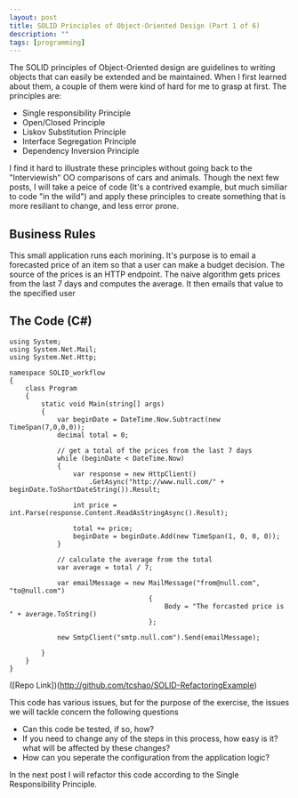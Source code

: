 ```yaml
---
layout: post
title: SOLID Principles of Object-Oriented Design (Part 1 of 6)
description: ""
tags: [programming]
---
```

The SOLID principles of Object-Oriented design are guidelines to writing objects that can easily be extended and be maintained.  When I first learned about them, a couple of them were kind of hard for me to grasp at first.  The principles are:

* Single responsibility Principle
* Open/Closed Principle
* Liskov Substitution Principle
* Interface Segregation Principle
* Dependency Inversion Principle

I find it hard to illustrate these principles without going back to the "Interviewish" OO comparisons of cars and animals.  Though the next few posts, I will take a peice of code (It's a contrived example, but much similiar to code "in the wild") and apply these principles to create something that is more resiliant to change, and less error prone.  

Business Rules
-----------
This small application runs each morining.  It's purpose is to email a forecasted price of an item so that a user can make a budget decision.  The source of the prices is an HTTP endpoint.  The naive algorithm gets prices from the last 7 days and computes the average.  It then emails that value to the specified user

The Code (C#) 
----------
	using System;
	using System.Net.Mail;
	using System.Net.Http;
	 
	namespace SOLID_workflow
	{
	    class Program
	    {
	        static void Main(string[] args)
	        {
	            var beginDate = DateTime.Now.Subtract(new TimeSpan(7,0,0,0));
	            decimal total = 0;
	 
	            // get a total of the prices from the last 7 days
	            while (beginDate < DateTime.Now)
	            {
	                var response = new HttpClient()
	                	.GetAsync("http://www.null.com/" + beginDate.ToShortDateString()).Result;
	 
	                int price = int.Parse(response.Content.ReadAsStringAsync().Result);
	 
	                total += price;
	                beginDate = beginDate.Add(new TimeSpan(1, 0, 0, 0));
	            }
	 
	            // calculate the average from the total
	            var average = total / 7;
	 
	            var emailMessage = new MailMessage("from@null.com", "to@null.com")
	                                   {
	                                       Body = "The forcasted price is " + average.ToString()
	                                   };
	 
	            new SmtpClient("smtp.null.com").Send(emailMessage);
	 
	        }
	    }
	}
([Repo Link])(http://github.com/tcshao/SOLID-RefactoringExample)

This code has various issues, but for the purpose of the exercise, the issues we will tackle concern the following questions

* Can this code be tested, if so, how?
* If you need to change any of the steps in this process, how easy is it? what will be affected by these changes?
* How can you seperate the configuration from the application logic?

In the next post I will refactor this code according to the Single Responsibility Principle.

